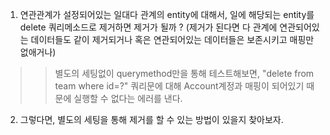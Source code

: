 


1. 연관관계가 설정되어있는 일대다 관계의 entity에 대해서, 일에 해당되는 entity를 delete 쿼리메소드로 제거하면 제거가 될까 ? (제거가 된다면 다 관계에 연관되어있는 데이터들도 같이 제거되거나 혹은 연관되어있는 데이터들은 보존시키고 매핑만 없애거나)

>> 별도의 세팅없이 querymethod만을 통해 테스트해보면, "delete from team where id=?" 쿼리문에 대해 Account계정과 매핑이 되어있기 때문에 실행할 수 없다는 에러를 낸다.

2. 그렇다면, 별도의 세팅을 통해 제거를 할 수 있는 방법이 있을지 찾아보자.
